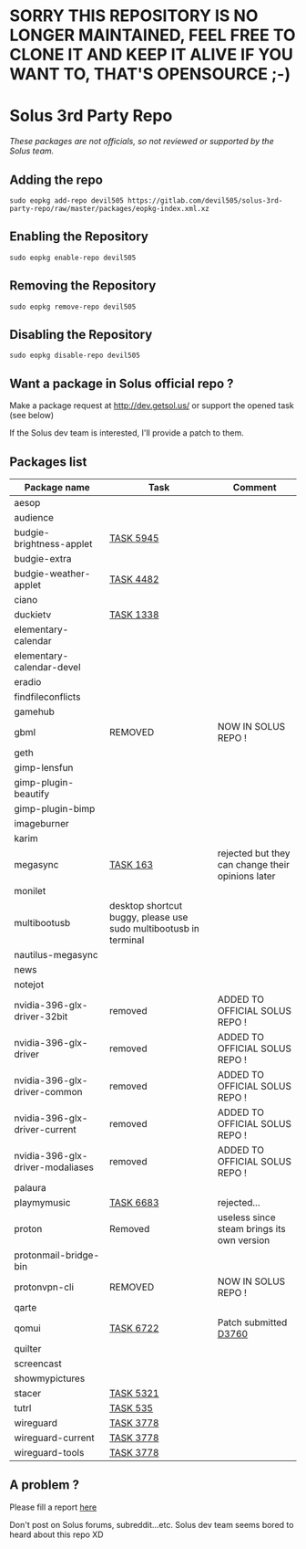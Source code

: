 # SORRY THIS REPOSITORY IS NO LONGER MAINTAINED, FEEL FREE TO CLONE IT AND KEEP IT ALIVE IF YOU WANT TO, THAT'S OPENSOURCE ;-)


Solus 3rd Party Repo
======

*These packages are not officials, so not reviewed or supported by the Solus team.*

## Adding the repo

`sudo eopkg add-repo devil505 https://gitlab.com/devil505/solus-3rd-party-repo/raw/master/packages/eopkg-index.xml.xz`
 
## Enabling the Repository

`sudo eopkg enable-repo devil505`

## Removing the Repository

`sudo eopkg remove-repo devil505`

## Disabling the Repository

`sudo eopkg disable-repo devil505`

## Want a package in Solus official repo ?

Make a package request at <http://dev.getsol.us/> or support the opened task (see below)

If the Solus dev team is interested, I'll provide a patch to them.

## Packages list


| Package name| Task | Comment
| --- | --- | ---
| aesop |  | 
| audience |  | 
| budgie-brightness-applet | [TASK 5945](https://dev.getsol.us/T5495) | 
| budgie-extra |  | 
| budgie-weather-applet | [TASK 4482](https://dev.getsol.us/T4482) | 
| ciano |  | 
| duckietv | [TASK 1338](https://dev.getsol.us/T1338) |  | 
| elementary-calendar |  | 
| elementary-calendar-devel |  | 
| eradio |  | 
| findfileconflicts |  | 
| gamehub |  | 
| gbml | REMOVED | NOW IN SOLUS REPO ! |
| geth |  | 
| gimp-lensfun |  | 
| gimp-plugin-beautify |  | 
| gimp-plugin-bimp |  | 
| imageburner |  | 
| karim |  | 
| megasync | [TASK 163](https://dev.getsol.us/T163)  | rejected but they can change their opinions later |
| monilet |  | 
| multibootusb | desktop shortcut buggy, please use sudo multibootusb in terminal | 
| nautilus-megasync |  | 
| news |  | 
| notejot |  | 
| nvidia-396-glx-driver-32bit | removed | ADDED TO OFFICIAL SOLUS REPO !|
| nvidia-396-glx-driver | removed  | ADDED TO OFFICIAL SOLUS REPO !|
| nvidia-396-glx-driver-common | removed  | ADDED TO OFFICIAL SOLUS REPO !| 
| nvidia-396-glx-driver-current | removed  | ADDED TO OFFICIAL SOLUS REPO !|
| nvidia-396-glx-driver-modaliases | removed  | ADDED TO OFFICIAL SOLUS REPO !|
| palaura |  | 
| playmymusic | [TASK 6683](https://dev.getsol.us/T6683) | rejected... | 
| proton | Removed | useless since steam brings its own version |
| protonmail-bridge-bin | | |
| protonvpn-cli | REMOVED | NOW IN SOLUS REPO ! | 
| qarte |  | 
| qomui | [TASK 6722](https://dev.getsol.us/T6722) | Patch submitted [D3760](https://dev.getsol.us/D3760) | 
| quilter |  | 
| screencast |  | 
| showmypictures |  | 
| stacer | [TASK 5321](https://dev.getsol.us/T5321) | 
| tutrl | [TASK 535](https://dev.getsol.us/T535) |  | 
| wireguard | [TASK 3778](https://dev.getsol.us/T3778) |  | 
| wireguard-current | [TASK 3778](https://dev.getsol.us/T3778) |  | 
| wireguard-tools | [TASK 3778](https://dev.getsol.us/T3778) |  | 

## A problem ?

Please fill a report [here](https://gitlab.com/devil505/solus-3rd-party-repo/issues)

Don't post on Solus forums, subreddit...etc. Solus dev team seems bored to heard about this repo XD
